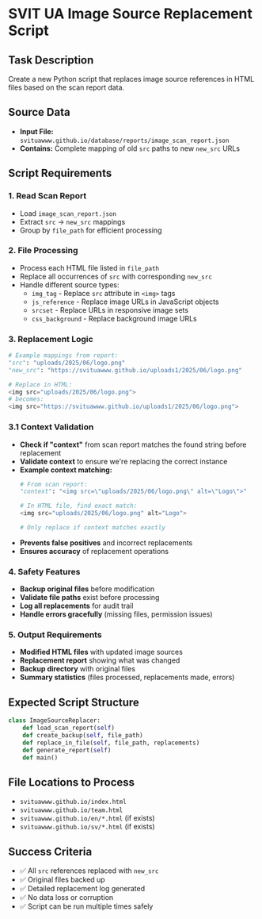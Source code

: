 # SVIT UA Image Source Replacement Script

## Task Description
Create a new Python script that replaces image source references in HTML files based on the scan report data.

## Source Data
- **Input File:** `svituawww.github.io/database/reports/image_scan_report.json`
- **Contains:** Complete mapping of old `src` paths to new `new_src` URLs

## Script Requirements

### 1. **Read Scan Report**
- Load `image_scan_report.json`
- Extract `src` → `new_src` mappings
- Group by `file_path` for efficient processing

### 2. **File Processing**
- Process each HTML file listed in `file_path`
- Replace all occurrences of `src` with corresponding `new_src`
- Handle different source types:
  - `img_tag` - Replace `src` attribute in `<img>` tags
  - `js_reference` - Replace image URLs in JavaScript objects
  - `srcset` - Replace URLs in responsive image sets
  - `css_background` - Replace background image URLs

### 3. **Replacement Logic**
```python
# Example mappings from report:
"src": "uploads/2025/06/logo.png" 
"new_src": "https://svituawww.github.io/uploads1/2025/06/logo.png"

# Replace in HTML:
<img src="uploads/2025/06/logo.png"> 
# becomes:
<img src="https://svituawww.github.io/uploads1/2025/06/logo.png">
```

### 3.1 **Context Validation**
- **Check if "context"** from scan report matches the found string before replacement
- **Validate context** to ensure we're replacing the correct instance
- **Example context matching:**
  ```python
  # From scan report:
  "context": "<img src=\"uploads/2025/06/logo.png\" alt=\"Logo\">"
  
  # In HTML file, find exact match:
  <img src="uploads/2025/06/logo.png" alt="Logo">
  
  # Only replace if context matches exactly
  ```
- **Prevents false positives** and incorrect replacements
- **Ensures accuracy** of replacement operations

### 4. **Safety Features**
- **Backup original files** before modification
- **Validate file paths** exist before processing
- **Log all replacements** for audit trail
- **Handle errors gracefully** (missing files, permission issues)

### 5. **Output Requirements**
- **Modified HTML files** with updated image sources
- **Replacement report** showing what was changed
- **Backup directory** with original files
- **Summary statistics** (files processed, replacements made, errors)

## Expected Script Structure
```python
class ImageSourceReplacer:
    def load_scan_report(self)
    def create_backup(self, file_path)
    def replace_in_file(self, file_path, replacements)
    def generate_report(self)
    def main()
```

## File Locations to Process
- `svituawww.github.io/index.html`
- `svituawww.github.io/team.html`
- `svituawww.github.io/en/*.html` (if exists)
- `svituawww.github.io/sv/*.html` (if exists)

## Success Criteria
- ✅ All `src` references replaced with `new_src`
- ✅ Original files backed up
- ✅ Detailed replacement log generated
- ✅ No data loss or corruption
- ✅ Script can be run multiple times safely